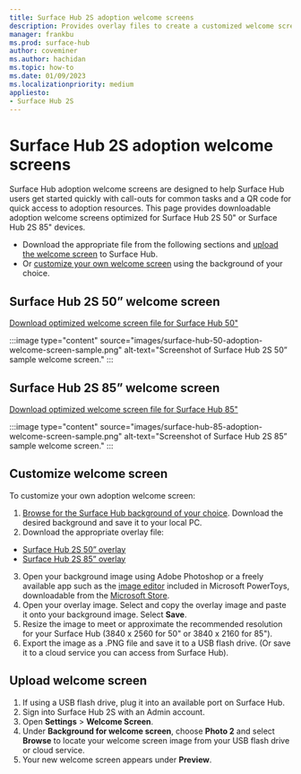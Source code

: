```yaml
---
title: Surface Hub 2S adoption welcome screens
description: Provides overlay files to create a customized welcome screen for Surface Hub 2S
manager: frankbu
ms.prod: surface-hub
author: coveminer
ms.author: hachidan
ms.topic: how-to
ms.date: 01/09/2023
ms.localizationpriority: medium
appliesto:
- Surface Hub 2S
---
```

# Surface Hub 2S adoption welcome screens

Surface Hub adoption welcome screens are designed to help Surface Hub users get started quickly with call-outs for common tasks and a QR code for quick access to adoption resources. This page provides downloadable adoption welcome screens optimized for Surface Hub 2S 50" or Surface Hub 2S 85" devices.

- Download the appropriate file from the following sections and [upload the welcome screen](#upload-welcome-screen) to Surface Hub. 
- Or [customize your own welcome screen](#customize-welcome-screen) using the background of your choice.

## Surface Hub 2S 50” welcome screen

[Download optimized welcome screen file for Surface Hub 50"](downloads/surface-hub-50-adoption-welcome-screen.png)

:::image type="content" source="images/surface-hub-50-adoption-welcome-screen-sample.png" alt-text="Screenshot of Surface Hub 2S 50” sample welcome screen." :::

## Surface Hub 2S 85” welcome screen

[Download optimized welcome screen file for Surface Hub 85"](downloads/surface-hub-85-adoption-welcome-screen.png)

:::image type="content" source="images/surface-hub-85-adoption-welcome-screen-sample.png" alt-text="Screenshot of Surface Hub 2S 85” sample welcome screen." :::

## Customize welcome screen

To customize your own adoption welcome screen:

1. [Browse for the Surface Hub background of your choice](https://wallpaperhub.app/wallpapers/7820). Download the desired background and save it to your local PC.
2. Download the appropriate overlay file:

- [Surface Hub 2S 50” overlay](downloads/surface-hub-overlay-50-resized.png)
- [Surface Hub 2S 85” overlay](downloads/surface-hub-overlay-85-resized.png)

3. Open your background image using Adobe Photoshop or a freely available app such as the [image editor](/windows/powertoys/image-resizer) included in Microsoft PowerToys, downloadable from the [Microsoft Store](https://apps.microsoft.com/store). 
4. Open your overlay image. Select and copy the overlay image and paste it onto your background image. Select **Save**.
5. Resize the image to meet or approximate the recommended resolution for your Surface Hub (3840 x 2560 for 50" or 3840 x 2160 for 85").
6. Export the image as a .PNG file and save it to a USB flash drive. (Or save it to a cloud service you can access from Surface Hub).

## Upload welcome screen

1. If using a USB flash drive, plug it into an available port on Surface Hub.
2. Sign into Surface Hub 2S with an Admin account.
3. Open **Settings** > **Welcome Screen**.
4. Under **Background for welcome screen**, choose **Photo 2** and select **Browse** to locate your welcome screen image from your USB flash drive or cloud service.
5. Your new welcome screen appears under **Preview**.
